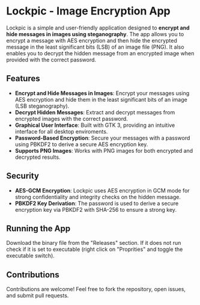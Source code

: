# Lockpic - Image Encryption App

Lockpic is a simple and user-friendly application designed to **encrypt and hide messages in images using steganography**. The app allows you to encrypt a message with AES encryption and then hide the encrypted message in the least significant bits (LSB) of an image file (PNG). It also enables you to decrypt the hidden message from an encrypted image when provided with the correct password.

## Features

- **Encrypt and Hide Messages in Images**: Encrypt your messages using AES encryption and hide them in the least significant bits of an image (LSB steganography).
- **Decrypt Hidden Messages**: Extract and decrypt messages from encrypted images with the correct password.
- **Graphical User Interface**: Built with GTK 3, providing an intuitive interface for all desktop enviroments.
- **Password-Based Encryption**: Secure your messages with a password using PBKDF2 to derive a secure AES encryption key.
- **Supports PNG Images**: Works with PNG images for both encrypted and decrypted results.

## Security

- **AES-GCM Encryption**: Lockpic uses AES encryption in GCM mode for strong confidentiality and integrity checks on the hidden message.
- **PBKDF2 Key Derivation**: The password is used to derive a secure encryption key via PBKDF2 with SHA-256 to ensure a strong key.

## Running the App
Download the binary file from the "Releases" section. If it does not run check if it is set to executable (right click on "Proprities" and toggle the executable switch).

## Contributions

Contributions are welcome! Feel free to fork the repository, open issues, and submit pull requests.
